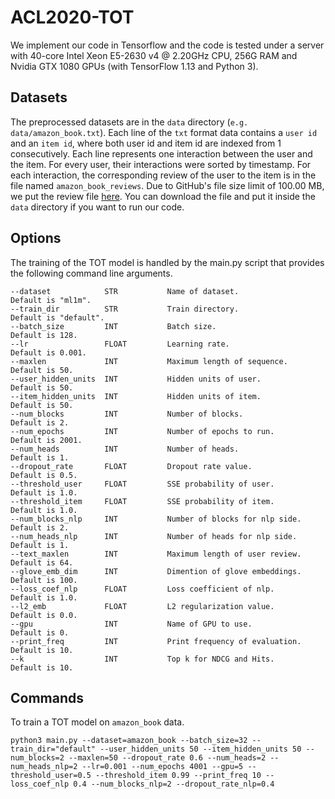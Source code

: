 # ACL2020-TOT

We implement our code in Tensorflow and the code is tested under a server with 40-core Intel Xeon E5-2630 
v4 @ 2.20GHz CPU, 256G RAM and Nvidia GTX 1080 GPUs (with TensorFlow 1.13 and Python 3).

## Datasets
The preprocessed datasets are in the `data` directory (`e.g. data/amazon_book.txt`). Each line of the `txt` format data contains a `user id` and an `item id`, where both user id and item id are indexed from 1 consecutively. Each line represents one interaction between the user and the item. For every user, their interactions were sorted by timestamp. For each interaction, the corresponding review of the user to the item is in the file named  `amazon_book_reviews`. Due to GitHub's file size limit of 100.00 MB, we put the review file [here](https://drive.google.com/open?id=1NoaKua1dGFuMESTI5GZag5m910MCBPnw). You can download the file and put it inside the `data` directory if you want to run our code.

## Options
The training of the TOT model is handled by the main.py script that provides the following command line arguments.
```
--dataset            STR           Name of dataset.                  Default is "ml1m".
--train_dir          STR           Train directory.                  Default is "default".
--batch_size         INT           Batch size.                       Default is 128.    
--lr                 FLOAT         Learning rate.                    Default is 0.001.
--maxlen             INT           Maximum length of sequence.       Default is 50.
--user_hidden_units  INT           Hidden units of user.             Default is 50.
--item_hidden_units  INT           Hidden units of item.             Default is 50.
--num_blocks         INT           Number of blocks.                 Default is 2.
--num_epochs         INT           Number of epochs to run.          Default is 2001.
--num_heads          INT           Number of heads.                  Default is 1.
--dropout_rate       FLOAT         Dropout rate value.               Default is 0.5.
--threshold_user     FLOAT         SSE probability of user.          Default is 1.0.
--threshold_item     FLOAT         SSE probability of item.          Default is 1.0.
--num_blocks_nlp     INT           Number of blocks for nlp side.    Default is 2.
--num_heads_nlp      INT           Number of heads for nlp side.     Default is 1.
--text_maxlen        INT           Maximum length of user review.    Default is 64.
--glove_emb_dim      INT           Dimention of glove embeddings.    Default is 100.
--loss_coef_nlp      FLOAT         Loss coefficient of nlp.          Default is 1.0.
--l2_emb             FLOAT         L2 regularization value.          Default is 0.0.
--gpu                INT           Name of GPU to use.               Default is 0.
--print_freq         INT           Print frequency of evaluation.    Default is 10.
--k                  INT           Top k for NDCG and Hits.          Default is 10.
```
## Commands
To train a TOT model on `amazon_book` data.

```
python3 main.py --dataset=amazon_book --batch_size=32 --train_dir="default" --user_hidden_units 50 --item_hidden_units 50 --num_blocks=2 --maxlen=50 --dropout_rate 0.6 --num_heads=2 --num_heads_nlp=2 --lr=0.001 --num_epochs 4001 --gpu=5 --threshold_user=0.5 --threshold_item 0.99 --print_freq 10 --loss_coef_nlp 0.4 --num_blocks_nlp=2 --dropout_rate_nlp=0.4
```




